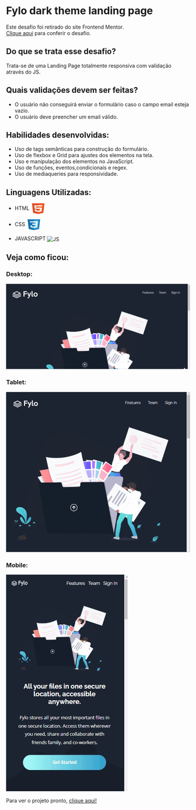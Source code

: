 # Fylo dark theme landing page
Este desafio foi retirado do site Frontend Mentor.<br>  [Clique aqui](https://www.frontendmentor.io/challenges/fylo-dark-theme-landing-page-5ca5f2d21e82137ec91a50fd) para conferir o desafio.

## Do que se trata esse desafio?
Trata-se de uma Landing Page totalmente responsiva com validação através do JS.

## Quais validações devem ser feitas?
- O usuário não conseguirá enviar o formulário caso o campo email esteja vazio.
- O usuário deve preencher um email válido.
  
## Habilidades desenvolvidas:
- Uso de tags semânticas para construção do formulário.
- Uso de flexbox e Grid para ajustes dos elementos na tela.
- Uso e manipulação dos elementos no JavaScript.
- Uso de funções, eventos,condicionais e regex.
- Uso de mediaqueries para responsividade.

## Linguagens Utilizadas:
- HTML <img align="center" alt="HTML" height="30" width="40" src="https://raw.githubusercontent.com/devicons/devicon/master/icons/html5/html5-original.svg">

- CSS  <img align="center" alt="CSS" height="30" width="40" src="https://raw.githubusercontent.com/devicons/devicon/master/icons/css3/css3-original.svg">

- JAVASCRIPT  <img align="center" alt="JS" height="30" width="40" src="https://cdn.jsdelivr.net/gh/devicons/devicon/icons/javascript/javascript-original.svg" />
          

## Veja como ficou:

### Desktop:
<img src="./readme/fylo-dark-desktop.gif" alt="video da pagina em formato desktop">

### Tablet:
<img src="./readme/fylo-dark-tablet.gif" alt="video da pagina em formato tablet">
 
### Mobile:
<img src="./readme/fylo-dark-mobile (2).jpg" alt="video da pagina em formato mobile">

Para ver o projeto pronto, [clique aqui!](https://jessica-os.github.io/fylo-dark-theme-landing-page-master/)







